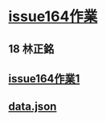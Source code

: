 # [issue164作業](./xxx.py)
## 18 林正銘

## [issue164作業1](./pydantic_164a.ipynb)
## [data.json](./data.json)
